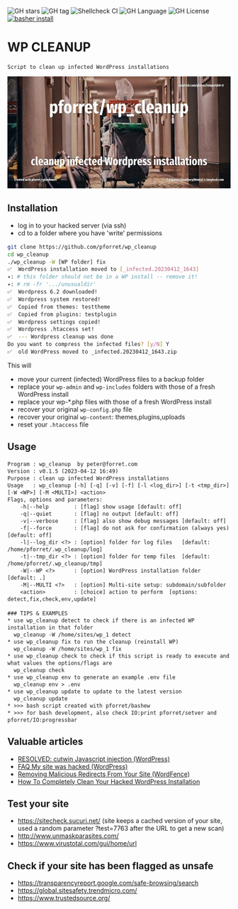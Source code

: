 ![GH stars](https://img.shields.io/github/stars/pforret/wp_cleanup)
![GH tag](https://img.shields.io/github/v/tag/pforret/wp_cleanup)
![Shellcheck CI](https://github.com/pforret/wp_cleanup/workflows/Shellcheck%20CI/badge.svg)
![GH Language](https://img.shields.io/github/languages/top/pforret/wp_cleanup)
![GH License](https://img.shields.io/github/license/pforret/wp_cleanup)
[![basher install](https://img.shields.io/badge/basher-install-white?logo=gnu-bash&style=flat)](https://basher.gitparade.com/package/)

# WP CLEANUP

    Script to clean up infected WordPress installations

![](assets/cleanup.jpg)

## Installation 
* log in to your hacked server (via ssh)
* cd to a folder where you have 'write' permissions

```bash
git clone https://github.com/pforret/wp_cleanup
cd wp_cleanup
./wp_cleanup -W [WP folder] fix
✅  WordPress installation moved to [_infected.20230412_1643]
✴️: # this folder should not be in a WP install -- remove it!
✴️: # rm -fr '.../unusualdir'
✅  Wordpress 6.2 downloaded!
✅  Wordpress system restored!
✅  Copied from themes: testtheme  
✅  Copied from plugins: testplugin  
✅  Wordpress settings copied!
✅  Wordpress .htaccess set!
✅  --- Wordpress cleanup was done
Do you want to compress the infected files? [y/N] Y 
✅  old WordPress moved to _infected.20230412_1643.zip
```

This will
* move your current (infected) WordPress files to a backup folder
* replace your `wp-admin` and `wp-includes` folders with those of a fresh WordPress install
* replace your wp-*.php files with those of a fresh WordPress install
* recover your original `wp-config.php` file
* recover your original `wp-content`: themes,plugins,uploads
* reset your `.htaccess` file

## Usage

```
Program : wp_cleanup  by peter@forret.com
Version : v0.1.5 (2023-04-12 16:49)
Purpose : clean up infected WordPress installations
Usage   : wp_cleanup [-h] [-q] [-v] [-f] [-l <log_dir>] [-t <tmp_dir>] [-W <WP>] [-M <MULTI>] <action>
Flags, options and parameters:
    -h|--help        : [flag] show usage [default: off]
    -q|--quiet       : [flag] no output [default: off]
    -v|--verbose     : [flag] also show debug messages [default: off]
    -f|--force       : [flag] do not ask for confirmation (always yes) [default: off]
    -l|--log_dir <?> : [option] folder for log files   [default: /home/pforret/.wp_cleanup/log]
    -t|--tmp_dir <?> : [option] folder for temp files  [default: /home/pforret/.wp_cleanup/tmp]
    -W|--WP <?>      : [option] WordPress installation folder  [default: .]
    -M|--MULTI <?>   : [option] Multi-site setup: subdomain/subfolder
    <action>         : [choice] action to perform  [options: detect,fix,check,env,update]

### TIPS & EXAMPLES
* use wp_cleanup detect to check if there is an infected WP installation in that folder
  wp_cleanup -W /home/sites/wp_1 detect
* use wp_cleanup fix to run the cleanup (reinstall WP)
  wp_cleanup -W /home/sites/wp_1 fix
* use wp_cleanup check to check if this script is ready to execute and what values the options/flags are
  wp_cleanup check
* use wp_cleanup env to generate an example .env file
  wp_cleanup env > .env
* use wp_cleanup update to update to the latest version
  wp_cleanup update
* >>> bash script created with pforret/bashew
* >>> for bash development, also check IO:print pforret/setver and pforret/IO:progressbar
```

## Valuable articles
* [RESOLVED: cutwin Javascript injection (WordPress)](https://wordpress.org/support/topic/resolved-cutwin-javascript-injection/)
* [FAQ My site was hacked (WordPress)](https://wordpress.org/support/article/faq-my-site-was-hacked/)
* [Removing Malicious Redirects From Your Site (WordFence)](https://www.wordfence.com/learn/removing-malicious-redirects-site/)
* [How To Completely Clean Your Hacked WordPress Installation](https://smackdown.blogsblogsblogs.com/2008/06/24/how-to-completely-clean-your-hacked-wordpress-installation/)

## Test your site

* https://sitecheck.sucuri.net/ (site keeps a cached version of your site, used a random parameter ?test=7763 after the URL to get a new scan)
* http://www.unmaskparasites.com/
* https://www.virustotal.com/gui/home/url

## Check if your site has been flagged as unsafe

* https://transparencyreport.google.com/safe-browsing/search
* https://global.sitesafety.trendmicro.com/
* https://www.trustedsource.org/